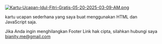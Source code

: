 [![Kartu-Ucapan-Idul-Fitri-Gratis-05-20-2025-03-09-AM.png](https://i.postimg.cc/qvx1k3dc/Kartu-Ucapan-Idul-Fitri-Gratis-05-20-2025-03-09-AM.png)](https://ucapan.bianity.me)

kartu ucapan sederhana yang saya buat menggunakan HTML dan JavaScript saja.

Jika Anda ingin menghilangkan Footer Link hak cipta, silahkan hubungi saya bianity.me@gmail.com
